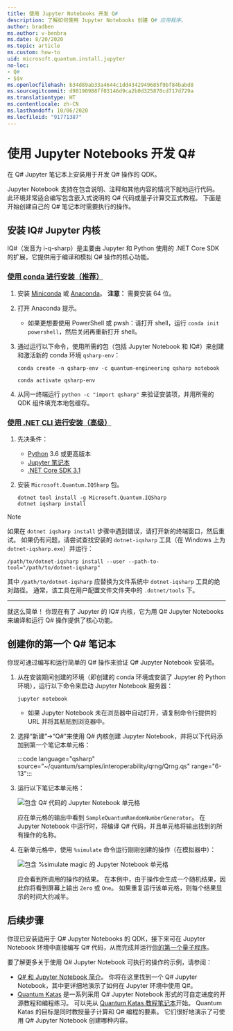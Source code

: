 ```yaml
---
title: 使用 Jupyter Notebooks 开发 Q#
description: 了解如何使用 Jupyter Notebooks 创建 Q# 应用程序。
author: bradben
ms.author: v-benbra
ms.date: 8/20/2020
ms.topic: article
ms.custom: how-to
uid: microsoft.quantum.install.jupyter
no-loc:
- Q#
- $$v
ms.openlocfilehash: b34d89ab33a4644c1dd4342949685f9bf84babd8
ms.sourcegitcommit: d98190988ff03146d9ca2b0d325870cd717d729a
ms.translationtype: HT
ms.contentlocale: zh-CN
ms.lasthandoff: 10/06/2020
ms.locfileid: "91771387"
---
```

# <a name="develop-with-no-locq-jupyter-notebooks"></a>使用 Jupyter Notebooks 开发 Q#

在 Q# Jupyter 笔记本上安装用于开发 Q# 操作的 QDK。

Jupyter Notebook 支持在包含说明、注释和其他内容的情况下就地运行代码。 此环境非常适合编写包含嵌入式说明的 Q# 代码或量子计算交互式教程。 下面是开始创建自己的 Q# 笔记本时需要执行的操作。

## <a name="install-the-ino-locq-jupyter-kernel"></a>安装 IQ# Jupyter 内核

IQ#（发音为 i-q-sharp）是主要由 Jupyter 和 Python 使用的 .NET Core SDK 的扩展，它提供用于编译和模拟 Q# 操作的核心功能。

### <a name="install-using-conda-recommended"></a>[使用 conda 进行安装（推荐）](#tab/tabid-conda)

1. 安装 [Miniconda](https://docs.conda.io/en/latest/miniconda.html) 或 [Anaconda](https://www.anaconda.com/products/individual#Downloads)。 **注意：** 需要安装 64 位。

1. 打开 Anaconda 提示。

   - 如果更想要使用 PowerShell 或 pwsh：请打开 shell，运行 `conda init powershell`，然后关闭再重新打开 shell。

1. 通过运行以下命令，使用所需的包（包括 Jupyter Notebook 和 IQ#）来创建和激活新的 conda 环境 `qsharp-env`：

    ```
    conda create -n qsharp-env -c quantum-engineering qsharp notebook

    conda activate qsharp-env
    ```

1. 从同一终端运行 `python -c "import qsharp"` 来验证安装项，并用所需的 QDK 组件填充本地包缓存。

### <a name="install-using-net-cli-advanced"></a>[使用 .NET CLI 进行安装（高级）](#tab/tabid-dotnetcli)

1. 先决条件：

    - [Python](https://www.python.org/downloads/) 3.6 或更高版本
    - [Jupyter 笔记本](https://jupyter.readthedocs.io/en/latest/install.html)
    - [.NET Core SDK 3.1](https://dotnet.microsoft.com/download/dotnet-core/3.1)

1. 安装 `Microsoft.Quantum.IQSharp` 包。

    ```dotnetcli
    dotnet tool install -g Microsoft.Quantum.IQSharp
    dotnet iqsharp install
    ```

> [!NOTE]
> 如果在 `dotnet iqsharp install` 步骤中遇到错误，请打开新的终端窗口，然后重试。
> 如果仍有问题，请尝试查找安装的 `dotnet-iqsharp` 工具（在 Windows 上为 `dotnet-iqsharp.exe`）并运行：
> ```
> /path/to/dotnet-iqsharp install --user --path-to-tool="/path/to/dotnet-iqsharp"
> ```
> 其中 `/path/to/dotnet-iqsharp` 应替换为文件系统中 `dotnet-iqsharp` 工具的绝对路径。
> 通常，该工具在用户配置文件文件夹中的 `.dotnet/tools` 下。
    
***

就这么简单！ 你现在有了 Jupyter 的 IQ# 内核，它为用 Q# Jupyter Notebooks 来编译和运行 Q# 操作提供了核心功能。

## <a name="create-your-first-no-locq-notebook"></a>创建你的第一个 Q# 笔记本

你现可通过编写和运行简单的 Q# 操作来验证 Q# Jupyter Notebook 安装项。

1. 从在安装期间创建的环境（即创建的 conda 环境或安装了 Jupyter 的 Python 环境），运行以下命令来启动 Jupyter Notebook 服务器：

    ```
    jupyter notebook
    ```

    - 如果 Jupyter Notebook 未在浏览器中自动打开，请复制命令行提供的 URL 并将其粘贴到浏览器中。

1. 选择“新建”→“Q#”来使用 Q# 内核创建 Jupyter Notebook，并将以下代码添加到第一个笔记本单元格：

    :::code language="qsharp" source="~/quantum/samples/interoperability/qrng/Qrng.qs" range="6-13":::

1. 运行以下笔记本单元格：

    ![包含 Q# 代码的 Jupyter Notebook 单元格](~/media/install-guide-jupyter.png)

    应在单元格的输出中看到 `SampleQuantumRandomNumberGenerator`。 在 Jupyter Notebook 中运行时，将编译 Q# 代码，并且单元格将输出找到的所有操作的名称。

1. 在新单元格中，使用 `%simulate` 命令运行刚刚创建的操作（在模拟器中）：

    ![包含 %simulate magic 的 Jupyter Notebook 单元格](~/media/install-guide-jupyter-simulate.png)

    应会看到所调用的操作的结果。 在本例中，由于操作会生成一个随机结果，因此你将看到屏幕上输出 `Zero` 或 `One`。 如果重复运行该单元格，则每个结果显示的时间大约减半。

## <a name="next-steps"></a>后续步骤

你现已安装适用于 Q# Jupyter Notebooks 的 QDK，接下来可在 Jupyter Notebook 环境中直接编写 Q# 代码，从而完成并运行[你的第一个量子程序](xref:microsoft.quantum.quickstarts.qrng)。

要了解更多关于使用 Q# Jupyter Notebook 可执行的操作的示例，请参阅：

- [Q# 和 Jupyter Notebook 简介](https://docs.microsoft.com/samples/microsoft/quantum/intro-to-qsharp-jupyter/)。 你将在这里找到一个 Q# Jupyter Notebook，其中更详细地演示了如何在 Jupyter 环境中使用 Q#。
- [Quantum Katas](xref:microsoft.quantum.overview.katas) 是一系列采用 Q# Jupyter Notebook 形式的可自定进度的开源教程和编程练习。 可以先从 [Quantum Katas 教程笔记本](https://github.com/microsoft/QuantumKatas#tutorial-topics)开始。 Quantum Katas 的目标是同时教授量子计算和 Q# 编程的要素。 它们很好地演示了可使用 Q# Jupyter Notebook 创建哪种内容。
